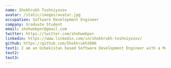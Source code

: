 ```yaml
---
name: Shokhrukh Toshniyozov
avatar: /static/images/avatar.jpg
occupation: Software Development Engineer
company: Graduate Student
email: shohwebper@gmail.com
twitter: https://twitter.com/shohwebper
linkedin: https://www.linkedin.com/in/shokhrukh-toshniyozov/
github: https://github.com/Shokhrukh2606
text1: I am an Uzbekistan based Software Development Engineer with a Master's Degree in Computer Science. I am passionate about Software Development. I am also fascinated with Mathematics and wish to make a career out of it someday.
text2:
text3:
---
```

